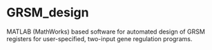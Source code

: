 # GRSM_design
MATLAB (MathWorks) based software for automated design of GRSM registers for user-specified, two-input gene regulation programs.
